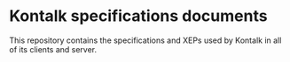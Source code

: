 Kontalk specifications documents
================================

This repository contains the specifications and XEPs used by Kontalk in all of
its clients and server.

